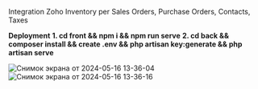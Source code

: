 Integration Zoho Inventory per Sales Orders, Purchase Orders, Contacts, Taxes

**Deployment**
**1. cd front && npm i && npm run serve**
**2. cd back && composer install && create .env && php artisan key:generate && php artisan serve**

![Снимок экрана от 2024-05-16 13-36-04](https://github.com/RecountsXxx/zoho-inventory/assets/107986811/08101f0b-3a21-4ab3-8663-bbefbdf7dc15)
![Снимок экрана от 2024-05-16 13-36-16](https://github.com/RecountsXxx/zoho-inventory/assets/107986811/4e2e3498-dd26-46eb-a10a-f682deebbd10)
